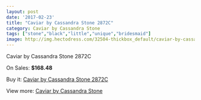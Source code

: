 ```yaml
---
layout: post
date: '2017-02-23'
title: "Caviar by Cassandra Stone 2872C"
category: Caviar by Cassandra Stone
tags: ["stone","black","little","unique","bridesmaid"]
image: http://img.hectodress.com/32504-thickbox_default/caviar-by-cassandra-stone-2872c.jpg
---
```

Caviar by Cassandra Stone 2872C

On Sales: **$168.48**
<a href="https://www.hectodress.com/caviar-by-cassandra-stone/14852-caviar-by-cassandra-stone-2872c.html"><amp-img layout="responsive" width="600" height="600" src="//img.hectodress.com/32504-thickbox_default/caviar-by-cassandra-stone-2872c.jpg" alt="Caviar by Cassandra Stone 2872C 0" /></a>

Buy it: [Caviar by Cassandra Stone 2872C](https://www.hectodress.com/caviar-by-cassandra-stone/14852-caviar-by-cassandra-stone-2872c.html "Caviar by Cassandra Stone 2872C")

View more: [Caviar by Cassandra Stone](https://www.hectodress.com/266-caviar-by-cassandra-stone "Caviar by Cassandra Stone")